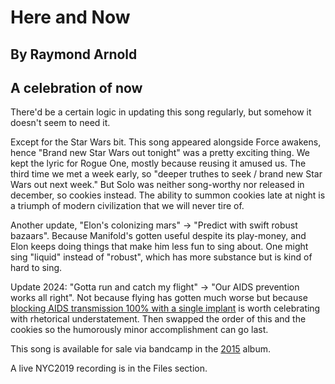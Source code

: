 #  Here and Now
## By Raymond Arnold
## A celebration of now

There'd be a certain logic in updating this song regularly, but
somehow it doesn't seem to need it.

Except for the Star Wars bit.  This song appeared alongside Force
awakens, hence "Brand new Star Wars out tonight" was a pretty exciting
thing.  We kept the lyric for Rogue One, mostly because reusing it
amused us.  The third time we met a week early, so "deeper truthes to
seek / brand new Star Wars out next week."  But Solo was neither
song-worthy nor released in december, so cookies instead.  The ability
to summon cookies late at night is a triumph of modern civilization
that we will never tire of. 

Another update, "Elon's colonizing mars" -> "Predict with swift robust
bazaars".  Because Manifold's gotten useful despite its play-money,
and Elon keeps doing things that make him less fun to sing about.  One
might sing "liquid" instead of "robust", which has more substance but
is kind of hard to sing.

Update 2024: "Gotta run and catch my flight" -> "Our AIDS prevention
works all right".  Not because flying has gotten much worse but
because [blocking AIDS transmission 100% with a single
implant](https://www.nejm.org/doi/full/10.1056/NEJMoa2407001) is worth
celebrating with rhetorical understatement.  Then swapped the order of
this and the cookies so the humorously minor accomplishment can go
last.

This song is available for sale via bandcamp in the [2015](https://humanistculture.bandcamp.com/album/solstice-2015) album.

A live NYC2019 recording is in the Files section.
